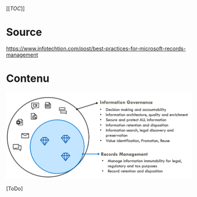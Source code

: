 [[_TOC_]]

# Source
https://www.infotechtion.com/post/best-practices-for-microsoft-records-management

# Contenu
![image.png](/.attachments/image-78597dd2-44dd-478e-be07-61e436bee457.png)

[ToDo]